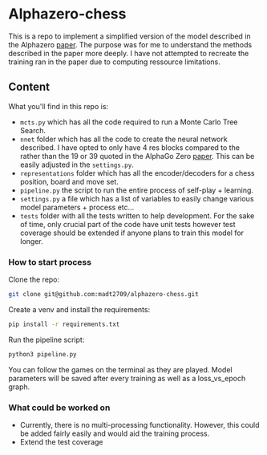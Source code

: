 # Alphazero-chess

This is a repo to implement a simplified version of the model described in the Alphazero [paper](https://arxiv.org/pdf/1712.01815.pdf). The purpose was for me to understand the methods described in the paper more deeply. I have not attempted to recreate the training ran in the paper due to computing ressource limitations.

## Content

What you'll find in this repo is:

- `mcts.py` which has all the code required to run a Monte Carlo Tree Search.
- `nnet` folder which has all the code to create the neural network described. I have opted to only have 4 res blocks compared to the rather than the 19 or 39 quoted in the AlphaGo Zero [paper](https://www.nature.com/articles/nature24270.epdf?author_access_token=VJXbVjaSHxFoctQQ4p2k4tRgN0jAjWel9jnR3ZoTv0PVW4gB86EEpGqTRDtpIz-2rmo8-KG06gqVobU5NSCFeHILHcVFUeMsbvwS-lxjqQGg98faovwjxeTUgZAUMnRQ). This can be easily adjusted in the `settings.py`.
- `representations` folder which has all the encoder/decoders for a chess position, board and move set.
- `pipeline.py` the script to run the entire process of self-play + learning.
- `settings.py` a file which has a list of variables to easily change various model parameters + process etc...
- `tests` folder with all the tests written to help development. For the sake of time, only crucial part of the code have unit tests however test coverage should be extended if anyone plans to train this model for longer.

### How to start process

Clone the repo:

```bash
git clone git@github.com:madt2709/alphazero-chess.git
```

Create a venv and install the requirements:

```bash
pip install -r requirements.txt
```

Run the pipeline script:

```bash
python3 pipeline.py
```

You can follow the games on the terminal as they are played. Model parameters will be saved after every training as well as a loss_vs_epoch graph.

### What could be worked on

- Currently, there is no multi-processing functionality. However, this could be added fairly easily and would aid the training process.
- Extend the test coverage
